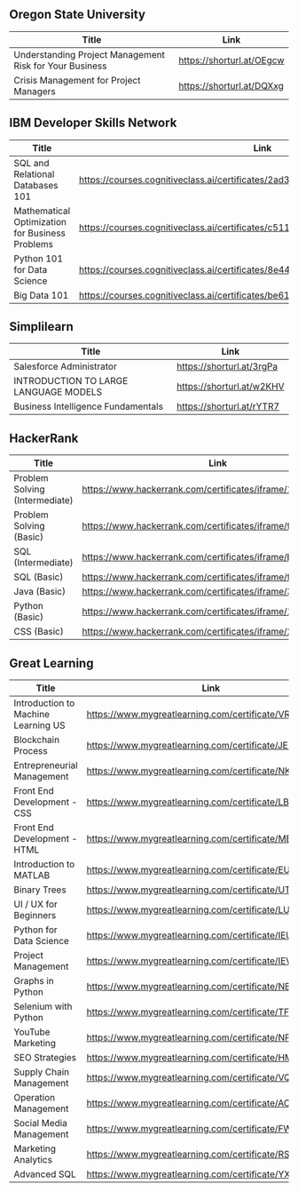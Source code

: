 ## Oregon State University

| Title     | Link      |
|----------------|----------------|
| Understanding Project Management Risk for Your Business  | https://shorturl.at/OEgcw  |
| Crisis Management for Project Managers  | https://shorturl.at/DQXxg  |

## IBM Developer Skills Network

| Title     | Link      |
|----------------|----------------|
| SQL and Relational Databases 101 | https://courses.cognitiveclass.ai/certificates/2ad3449802ed4cc5811c734ddd7a6ff5  |
| Mathematical Optimization for Business Problems  | https://courses.cognitiveclass.ai/certificates/c511b069f4c94ee7803d5cc78281f54d  |
| Python 101 for Data Science  | https://courses.cognitiveclass.ai/certificates/8e447ad1036b463bbb64bffeca624fdd  |
| Big Data 101 | https://courses.cognitiveclass.ai/certificates/be61aebd4104436e91ee3866be727909  |

## Simplilearn

| Title     | Link      |
|----------------|----------------|
| Salesforce Administrator  | https://shorturl.at/3rgPa  |
| INTRODUCTION TO LARGE LANGUAGE MODELS  | https://shorturl.at/w2KHV  |
| Business Intelligence Fundamentals  | https://shorturl.at/rYTR7  |


## HackerRank

| Title     | Link      |
|----------------|----------------|
| Problem Solving (Intermediate)  | https://www.hackerrank.com/certificates/iframe/1c1af07349a7  |
| Problem Solving (Basic)  | https://www.hackerrank.com/certificates/iframe/f3094768cf2e  |
| SQL (Intermediate)  | https://www.hackerrank.com/certificates/iframe/bbc9f02c4f68  |
| SQL (Basic)  | https://www.hackerrank.com/certificates/iframe/fd2ff9a4584f  |
| Java (Basic)  | https://www.hackerrank.com/certificates/iframe/38ec644db23c  |
| Python (Basic)  | https://www.hackerrank.com/certificates/iframe/18a560fd84b5  |
| CSS (Basic)  | https://www.hackerrank.com/certificates/iframe/2d0b3688e72f  |
<!--
## Athens Chamber of tradesmen

| Title     | Link      |
|----------------|----------------|
| «Ανάπτυξη Πωλήσεων Επιχειρήσεων Παροχής Υπηρεσιών»  | https://drive.google.com/file/d/1DFS0HA-3zt5J5swzr5IuFkylnWT1CucT/view?usp=sharing  |
| «Ανάπτυξη Πωλήσεων Καταστημάτων Λιανικής»  | https://drive.google.com/file/d/1DFS0HA-3zt5J5swzr5IuFkylnWT1CucT/view?usp=sharing  |
| «ΒΑΣΙΚΕΣ ΑΡΧΕΣ ΔΙΟΙΚΗΣΗΣ ΑΝΘΡΩΠΙΝΟΥ ΔΥΝΑΜΙΚΟΥ»  | https://drive.google.com/file/d/1DFS0HA-3zt5J5swzr5IuFkylnWT1CucT/view?usp=sharing  |
| «Η Τεχνική της Διαπραγμάτευσης»  | https://drive.google.com/file/d/1DFS0HA-3zt5J5swzr5IuFkylnWT1CucT/view?usp=sharing  |
-->
## Great Learning

| Title     | Link      |
|----------------|----------------|
| Introduction to Machine Learning US  | https://www.mygreatlearning.com/certificate/VRBVLIML  |
| Blockchain Process  | https://www.mygreatlearning.com/certificate/JEFEKFMM  |
| Entrepreneurial Management  | https://www.mygreatlearning.com/certificate/NKZXHFRS  |
| Front End Development - CSS  | https://www.mygreatlearning.com/certificate/LBFZBDGJ  |
| Front End Development - HTML  | https://www.mygreatlearning.com/certificate/MBABPYSB  |
| Introduction to MATLAB  | https://www.mygreatlearning.com/certificate/EUVBDIRL  |
| Binary Trees  | https://www.mygreatlearning.com/certificate/UTAEDDSQ  |
| UI / UX for Beginners  | https://www.mygreatlearning.com/certificate/LUHPNYQX  |
| Python for Data Science  | https://www.mygreatlearning.com/certificate/IEUHDIMG  |
| Project Management  | https://www.mygreatlearning.com/certificate/IEVZXMDM  |
| Graphs in Python  | https://www.mygreatlearning.com/certificate/NBVVJMDK  |
| Selenium with Python  | https://www.mygreatlearning.com/certificate/TFJTVPGC  |
| YouTube Marketing  | https://www.mygreatlearning.com/certificate/NPXWOEXO  |
| SEO Strategies  | https://www.mygreatlearning.com/certificate/HMWCKVWG  |
| Supply Chain Management  | https://www.mygreatlearning.com/certificate/VQHDSYUC  |
| Operation Management  | https://www.mygreatlearning.com/certificate/AOJUXWTN  |
| Social Media Management  | https://www.mygreatlearning.com/certificate/FWGLQVRX  |
| Marketing Analytics  | https://www.mygreatlearning.com/certificate/RSUNDNUY  |
| Advanced SQL  | https://www.mygreatlearning.com/certificate/YXZGILPR  |

